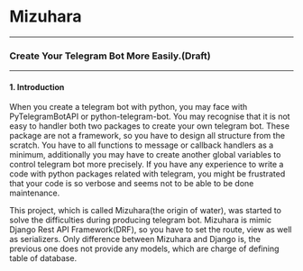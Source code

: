 # Mizuhara

---

### Create Your Telegram Bot More Easily.(Draft)

---

#### 1. Introduction

When you create a telegram bot with python, you may face with PyTelegramBotAPI or python-telegram-bot.
You may recognise that it is not easy to handler both two packages to create your own telegram bot.
These package are not a framework, so you have to design all structure from the scratch. 
You have to all functions to message or callback handlers as a minimum, 
additionally you may have to create another global variables to control telegram bot more precisely.
If you have any experience to write a code with python packages related with telegram, 
you might be frustrated that your code is so verbose and seems not to be able to be done maintenance.

This project, which is called Mizuhara(the origin of water), was started to solve the difficulties during producing telegram bot.
Mizuhara is mimic Django Rest API Framework(DRF), so you have to set the route, view as well as serializers.
Only difference between Mizuhara and Django is, the previous one does not provide any models, which are charge of defining table of database.


